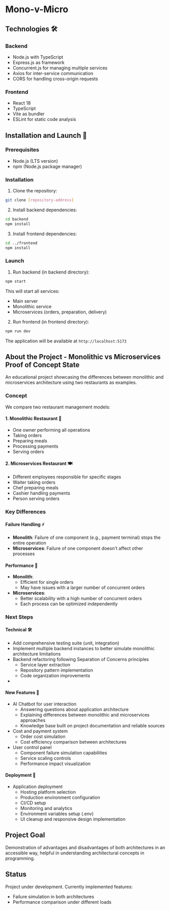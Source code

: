 # Mono-v-Micro

## Technologies 🛠️

### Backend
- Node.js with TypeScript
- Express.js as framework
- Concurrent.js for managing multiple services
- Axios for inter-service communication
- CORS for handling cross-origin requests

### Frontend
- React 18
- TypeScript
- Vite as bundler
- ESLint for static code analysis

## Installation and Launch 🚀

### Prerequisites
- Node.js (LTS version)
- npm (Node.js package manager)

### Installation

1. Clone the repository:
```bash
git clone [repository-address]
```

2. Install backend dependencies:
```bash
cd backend
npm install
```

3. Install frontend dependencies:
```bash
cd ../frontend
npm install
```

### Launch

1. Run backend (in backend directory):
```bash
npm start
```
This will start all services:
- Main server
- Monolithic service
- Microservices (orders, preparation, delivery)

2. Run frontend (in frontend directory):
```bash
npm run dev
```

The application will be available at `http://localhost:5173`

## About the Project - Monolithic vs Microservices Proof of Concept State
An educational project showcasing the differences between monolithic and microservices architecture using two restaurants as examples.

### Concept
We compare two restaurant management models:

#### 1. Monolithic Restaurant 🍝
- One owner performing all operations
- Taking orders
- Preparing meals
- Processing payments
- Serving orders

#### 2. Microservices Restaurant 🍽️
- Different employees responsible for specific stages
- Waiter taking orders
- Chef preparing meals
- Cashier handling payments
- Person serving orders

### Key Differences

#### Failure Handling ⚡
- **Monolith**: Failure of one component (e.g., payment terminal) stops the entire operation
- **Microservices**: Failure of one component doesn't affect other processes

#### Performance 🚀
- **Monolith**: 
  - Efficient for single orders
  - May have issues with a larger number of concurrent orders
- **Microservices**:
  - Better scalability with a high number of concurrent orders
  - Each process can be optimized independently

### Next Steps

#### Technical 🛠️
- Add comprehensive testing suite (unit, integration)
- Implement multiple backend instances to better simulate monolithic architecture limitations
- Backend refactoring following Separation of Concerns principles
  - Service layer extraction
  - Repository pattern implementation
  - Code organization improvements
- 

#### New Features 🎯
- AI Chatbot for user interaction
  - Answering questions about application architecture
  - Explaining differences between monolithic and microservices approaches
  - Knowledge base built on project documentation and reliable sources
- Cost and payment system
  - Order cost simulation
  - Cost efficiency comparison between architectures
- User control panel
  - Component failure simulation capabilities
  - Service scaling controls
  - Performance impact visualization

#### Deployment 🚀
- Application deployment
  - Hosting platform selection
  - Production environment configuration
  - CI/CD setup
  - Monitoring and analytics
  - Environment variables setup (.env)
  - UI cleanup and responsive design implementation



## Project Goal
Demonstration of advantages and disadvantages of both architectures in an accessible way, helpful in understanding architectural concepts in programming.

## Status
Project under development. Currently implemented features:
- Failure simulation in both architectures
- Performance comparison under different loads